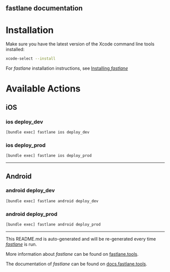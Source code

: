 fastlane documentation
----

# Installation

Make sure you have the latest version of the Xcode command line tools installed:

```sh
xcode-select --install
```

For _fastlane_ installation instructions, see [Installing _fastlane_](https://docs.fastlane.tools/#installing-fastlane)

# Available Actions

## iOS

### ios deploy_dev

```sh
[bundle exec] fastlane ios deploy_dev
```



### ios deploy_prod

```sh
[bundle exec] fastlane ios deploy_prod
```



----


## Android

### android deploy_dev

```sh
[bundle exec] fastlane android deploy_dev
```



### android deploy_prod

```sh
[bundle exec] fastlane android deploy_prod
```



----

This README.md is auto-generated and will be re-generated every time [_fastlane_](https://fastlane.tools) is run.

More information about _fastlane_ can be found on [fastlane.tools](https://fastlane.tools).

The documentation of _fastlane_ can be found on [docs.fastlane.tools](https://docs.fastlane.tools).

